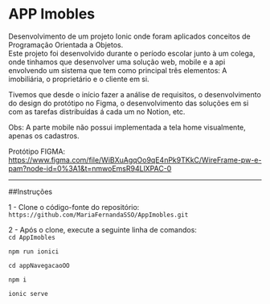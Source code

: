 # APP Imobles

Desenvolvimento de um projeto Ionic onde foram aplicados conceitos de Programação Orientada a Objetos. <br>
Este projeto foi desenvolvido durante o período escolar junto à um colega, onde tinhamos que desenvolver uma solução web, mobile e a api envolvendo um sistema que tem como principal três elementos: A imobiliária, o proprietário e o cliente em si.

Tivemos que desde o início fazer a análise de requisitos, o desenvolvimento do design do protótipo no Figma, o desenvolvimento das soluções em si com as tarefas distribuídas á cada um no Notion, etc.

Obs: A parte mobile não possui implementada a tela home visualmente, apenas os cadastros.

Protótipo FIGMA: https://www.figma.com/file/WiBXuAgqOo9qE4nPk9TKkC/WireFrame-pw-e-pam?node-id=0%3A1&t=nmwoEmsR94LlXPAC-0

---
##Instruções

1 - Clone o código-fonte do repositório:
`https://github.com/MariaFernandaSSO/AppImobles.git`

2 - Após o clone, execute a seguinte linha de comandos:<br>
`cd AppImobles`

`npm run ionici`

`cd appNavegacaoOO`

`npm i`

`ionic serve`
